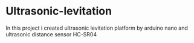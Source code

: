 # Ultrasonic-levitation
In this project i created ultrasonic levitation platform by arduino nano and ultrasonic distance sensor HC-SR04
